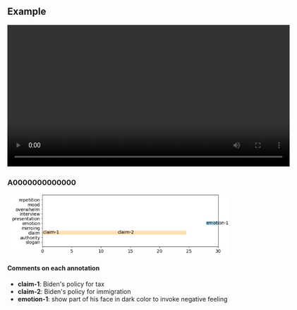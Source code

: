 
## Example

<div align="center">
  <video
    id="my-video"
    class="video-js"
    controls
    preload="auto"
    width="640"
    poster=""
    data-setup="{}"
  >
    <source src="youtube/WwimJsT2vqg.mp4" type="video/mp4" />
  </video>
  <script src="https://vjs.zencdn.net/7.11.4/video.min.js"></script>
</div>


### A0000000000000
<div align="left" style="padding-left: 8px">
    <img src="A0000000000000-youtube-WwimJsT2vqg.png" width="735px">
</div>

#### Comments on each annotation

- **claim-1**: Biden's policy for tax
- **claim-2**: Biden's policy for immigration
- **emotion-1**: show part of his face in dark color to invoke negative feeling
